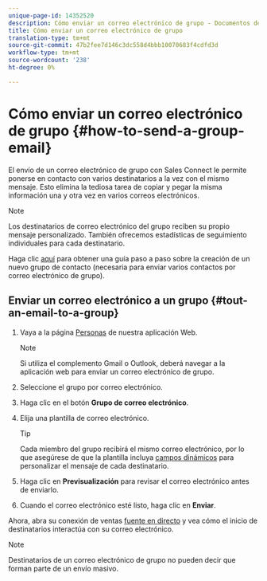 ```yaml
---
unique-page-id: 14352520
description: Cómo enviar un correo electrónico de grupo - Documentos de marketing - Documentación del producto
title: Cómo enviar un correo electrónico de grupo
translation-type: tm+mt
source-git-commit: 47b2fee7d146c3dc558d4bbb10070683f4cdfd3d
workflow-type: tm+mt
source-wordcount: '238'
ht-degree: 0%

---
```



# Cómo enviar un correo electrónico de grupo {#how-to-send-a-group-email}

El envío de un correo electrónico de grupo con Sales Connect le permite ponerse en contacto con varios destinatarios a la vez con el mismo mensaje. Esto elimina la tediosa tarea de copiar y pegar la misma información una y otra vez en varios correos electrónicos.

>[!NOTE]
>
>Los destinatarios de correo electrónico del grupo reciben su propio mensaje personalizado. También ofrecemos estadísticas de seguimiento individuales para cada destinatario.

Haga clic [aquí](http://docs.marketo.com/x/JITS) para obtener una guía paso a paso sobre la creación de un nuevo grupo de contacto (necesaria para enviar varios contactos por correo electrónico de grupo).

## Enviar un correo electrónico a un grupo {#tout-an-email-to-a-group}

1. Vaya a la página [Personas](http://toutapp.com/next#relationships) de nuestra aplicación Web.

   >[!NOTE]
   >
   >Si utiliza el complemento Gmail o Outlook, deberá navegar a la aplicación web para enviar un correo electrónico de grupo.

1. Seleccione el grupo por correo electrónico.
1. Haga clic en el botón **Grupo de correo electrónico**.
1. Elija una plantilla de correo electrónico.

   >[!TIP]
   >
   >Cada miembro del grupo recibirá el mismo correo electrónico, por lo que asegúrese de que la plantilla incluya [campos dinámicos](http://docs.marketo.com/x/QITS) para personalizar el mensaje de cada destinatario.

1. Haga clic en **Previsualización** para revisar el correo electrónico antes de enviarlo.
1. Cuando el correo electrónico esté listo, haga clic en **Enviar**.

Ahora, abra su conexión de ventas [fuente en directo](http://toutapp.com/next#live) y vea cómo el inicio de destinatarios interactúa con su correo electrónico.

>[!NOTE]
>
>Destinatarios de un correo electrónico de grupo no pueden decir que forman parte de un envío masivo.

